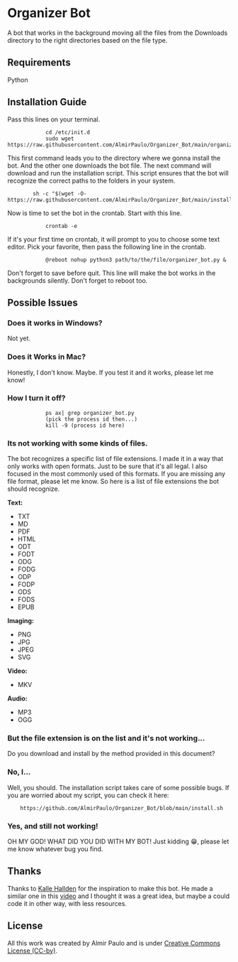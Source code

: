 # Organizer Bot
A bot that works in the background moving all the files from the Downloads directory to the right directories based on the file type.

## Requirements
Python

## Installation Guide
Pass this lines on your terminal.
				
				cd /etc/init.d 
				sudo wget https://raw.githubusercontent.com/AlmirPaulo/Organizer_Bot/main/organizer_bot.py
This first command leads you to the directory where we gonna install the bot. And the other one downloads the bot file. 
The next command will download and run the installation script. This script ensures that the bot will recognize the correct paths to the folders in your system.

			sh -c "$(wget -O- https://raw.githubusercontent.com/AlmirPaulo/Organizer_Bot/main/install.sh)" 

Now is time to set the bot in the crontab. Start with this line.
				
				crontab -e
If it's your first time on crontab, it will prompt to you to choose some text editor. Pick your favorite, then pass the following line in the crontab.

				@reboot nohup python3 path/to/the/file/organizer_bot.py &
Don't forget to save before quit. This line will make the bot works in the backgrounds silently. Don't forget to reboot too.
## Possible Issues
### Does it works in Windows?
Not yet. 

### Does it Works in Mac?
Honestly, I don't know. Maybe. If you test it and it works, please let me know!

### How I turn it off?
				
				ps ax| grep organizer_bot.py 
				(pick the process id then...)
				kill -9 (process id here)


### Its not working with some kinds of files.
The bot recognizes a specific list of file extensions. I made it in a way that only works with open formats. Just to be sure that it's all legal. I also focused in the most commonly used of this formats. If you are missing any file format, please let me know. 
So here is a list of file extensions the bot should recognize.

**Text:**
* TXT
* MD
* PDF
* HTML
* ODT
* FODT
* ODG
* FODG
* ODP
* FODP
* ODS
* FODS
* EPUB


**Imaging:**
* PNG
* JPG
* JPEG
* SVG

**Video:**
* MKV

**Audio:**
* MP3
* OGG
### But the file extension is on the list and it's not working...
Do you download and install by the method provided in this document?
### No, I...
Well, you should. The installation script takes care of some possible bugs. If you are worried about my script, you can check it here: 
	
		https://github.com/AlmirPaulo/Organizer_Bot/blob/main/install.sh

### Yes, and still not working!
OH MY GOD! WHAT DID YOU DID WITH MY BOT! 
Just kidding :grin:, please let me know whatever bug you find.
## Thanks
Thanks to [Kalle Hallden](https://github.com/KalleHallden) for the inspiration to make this bot. He made a similar one in this [video](https://www.youtube.com/watch?v=qbW6FRbaSl0&t=246s&ab_channel=KalleHallden) and I thought it was a great idea, but maybe a could code it in other way, with less resources. 

## License
All this work was created by Almir Paulo and is under [Creative Commons License (CC-by)](https://creativecommons.org/licenses/by/4.0/).
